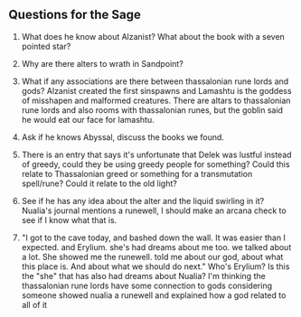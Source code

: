 ## Questions for the Sage
1. What does he know about Alzanist? What about the book with a seven pointed star?

2. Why are there alters to wrath in Sandpoint?

3. What if any associations are there between thassalonian rune lords and gods? Alzanist created the first sinspawns and Lamashtu is the goddess of misshapen and malformed creatures. There are altars to thassalonian rune lords and also rooms with thassalonian runes, but the goblin said he would eat our face for lamashtu.

4. Ask if he knows Abyssal, discuss the books we found.

5. There is an entry that says it's unfortunate that Delek was lustful instead of greedy, could they be using greedy people for something? Could this relate to Thassalonian greed or something for a transmutation spell/rune? Could it relate to the old light?

6. See if he has any idea about the alter and the liquid swirling in it? Nualia's journal mentions a runewell, I should make an arcana check to see if I know what that is.

7. "I got to the cave today, and bashed down the wall.  It was easier than I expected. and Erylium. she's had dreams about me too.  we talked about a lot.  She showed me the runewell.  told me about our god, about what this place is.  And about what we should do next." Who's Erylium? Is this the "she" that has also had dreams about Nualia? I'm thinking the thassalonian rune lords have some connection to gods considering someone showed nualia a runewell and explained how a god related to all of it